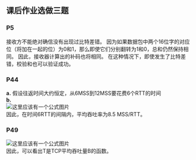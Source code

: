 ## 课后作业选做三题   
### P5   
接收方不能绝对确信没有出现过比特差错。 因为如果数据包中两个16位字的对应位（将加在一起的位）为0和1，那么即使它们分别翻转为1和0，总和仍然保持相同。 因此，接收器计算出的补码也将相同。 在这种情况下，即使发生了比特差错，校验和也可以验证成功。   
### P44    
__a.__ 假设往返时间大约恒定，从6MSS到12MSS要花费6个RTT的时间   
__b.__  
![这里应该有一个公式图片](https://picture-1301351492.cos.ap-beijing.myqcloud.com/computer_network/hw_6/hw_1.png)   
因此，在时间6RTT的间隔内，平均吞吐率为8.5 MSS/RTT。   
### P49   
![这里应该有一个公式图片](https://picture-1301351492.cos.ap-beijing.myqcloud.com/computer_network/hw_6/hw_2.png)    
因此，可以看出T是TCP平均吞吐量B的函数。     